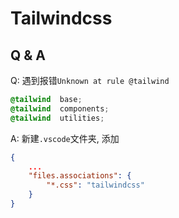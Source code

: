 # Tailwindcss

## Q & A

Q: 遇到报错`Unknown at rule @tailwind`

```css
@tailwind  base;
@tailwind  components;
@tailwind  utilities;
```
A: 新建`.vscode`文件夹, 添加

```json
{
    ...
    "files.associations": {
        "*.css": "tailwindcss"
    }
}
```